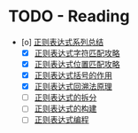 # TODO - Reading 

- [o] [正则表达式系列总结](https://zhuanlan.zhihu.com/p/27653434)
    - [X] [正则表达式字符匹配攻略](https://zhuanlan.zhihu.com/p/27338649)
    - [X] [正则表达式位置匹配攻略](https://zhuanlan.zhihu.com/p/27309508)
    - [X] [正则表达式括号的作用](https://zhuanlan.zhihu.com/p/27355118)
    - [X] [正则表达式回溯法原理](https://zhuanlan.zhihu.com/p/27417442)
    - [ ] [正则表达式的拆分](https://zhuanlan.zhihu.com/p/27526085)
    - [ ] [正则表达式的构建](https://zhuanlan.zhihu.com/p/27552390)
    - [ ] [正则表达式编程](https://zhuanlan.zhihu.com/p/27571489)
